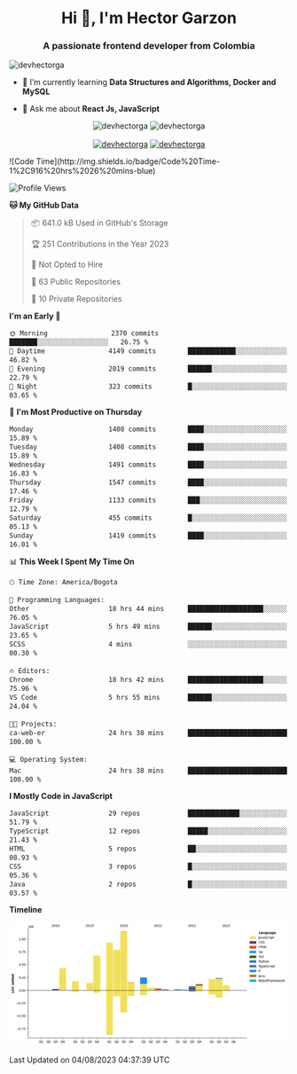 <h1 align="center">Hi 👋, I'm Hector Garzon</h1>
<h3 align="center">A passionate frontend developer from Colombia</h3>

<p align="left"> <img src="https://komarev.com/ghpvc/?username=devhectorga" alt="devhectorga" /> </p>

- 🌱 I’m currently learning **Data Structures and Algorithms, Docker and MySQL**

- 💬 Ask me about **React Js, JavaScript**

<p align="center"> <img src="https://github-readme-stats.vercel.app/api?username=devhectorga&count_private=true&show_icons=true" alt="devhectorga" /> <img src="https://github-readme-stats.vercel.app/api/top-langs/?username=devhectorga&layout=compact" alt="devhectorga" /></p>

<p align="center">
<a href="https://twitter.com/devhectorga" target="blank"><img align="center" src="https://cdn.jsdelivr.net/npm/simple-icons@3.0.1/icons/twitter.svg" alt="devhectorga" height="20" width="20" /></a>
<a href="https://linkedin.com/in/devhectorga" target="blank"><img align="center" src="https://cdn.jsdelivr.net/npm/simple-icons@3.0.1/icons/linkedin.svg" alt="devhectorga" height="20" width="20" /></a>
</p>
<!--START_SECTION:waka-->
![Code Time](http://img.shields.io/badge/Code%20Time-1%2C916%20hrs%2026%20mins-blue)

![Profile Views](http://img.shields.io/badge/Profile%20Views-0-blue)

**🐱 My GitHub Data** 

> 📦 641.0 kB Used in GitHub's Storage 
 > 
> 🏆 251 Contributions in the Year 2023
 > 
> 🚫 Not Opted to Hire
 > 
> 📜 63 Public Repositories 
 > 
> 🔑 10 Private Repositories 
 > 
**I'm an Early 🐤** 

```text
🌞 Morning                2370 commits        ███████░░░░░░░░░░░░░░░░░░   26.75 % 
🌆 Daytime                4149 commits        ████████████░░░░░░░░░░░░░   46.82 % 
🌃 Evening                2019 commits        ██████░░░░░░░░░░░░░░░░░░░   22.79 % 
🌙 Night                  323 commits         █░░░░░░░░░░░░░░░░░░░░░░░░   03.65 % 
```
📅 **I'm Most Productive on Thursday** 

```text
Monday                   1408 commits        ████░░░░░░░░░░░░░░░░░░░░░   15.89 % 
Tuesday                  1408 commits        ████░░░░░░░░░░░░░░░░░░░░░   15.89 % 
Wednesday                1491 commits        ████░░░░░░░░░░░░░░░░░░░░░   16.83 % 
Thursday                 1547 commits        ████░░░░░░░░░░░░░░░░░░░░░   17.46 % 
Friday                   1133 commits        ███░░░░░░░░░░░░░░░░░░░░░░   12.79 % 
Saturday                 455 commits         █░░░░░░░░░░░░░░░░░░░░░░░░   05.13 % 
Sunday                   1419 commits        ████░░░░░░░░░░░░░░░░░░░░░   16.01 % 
```


📊 **This Week I Spent My Time On** 

```text
🕑︎ Time Zone: America/Bogota

💬 Programming Languages: 
Other                    18 hrs 44 mins      ███████████████████░░░░░░   76.05 % 
JavaScript               5 hrs 49 mins       ██████░░░░░░░░░░░░░░░░░░░   23.65 % 
SCSS                     4 mins              ░░░░░░░░░░░░░░░░░░░░░░░░░   00.30 % 

🔥 Editors: 
Chrome                   18 hrs 42 mins      ███████████████████░░░░░░   75.96 % 
VS Code                  5 hrs 55 mins       ██████░░░░░░░░░░░░░░░░░░░   24.04 % 

🐱‍💻 Projects: 
ca-web-er                24 hrs 38 mins      █████████████████████████   100.00 % 

💻 Operating System: 
Mac                      24 hrs 38 mins      █████████████████████████   100.00 % 
```

**I Mostly Code in JavaScript** 

```text
JavaScript               29 repos            █████████████░░░░░░░░░░░░   51.79 % 
TypeScript               12 repos            █████░░░░░░░░░░░░░░░░░░░░   21.43 % 
HTML                     5 repos             ██░░░░░░░░░░░░░░░░░░░░░░░   08.93 % 
CSS                      3 repos             █░░░░░░░░░░░░░░░░░░░░░░░░   05.36 % 
Java                     2 repos             █░░░░░░░░░░░░░░░░░░░░░░░░   03.57 % 
```



**Timeline**

![Lines of Code chart](https://raw.githubusercontent.com/devHectorGa/devHectorGa/master/assets/bar_graph.png)


 Last Updated on 04/08/2023 04:37:39 UTC
<!--END_SECTION:waka-->
